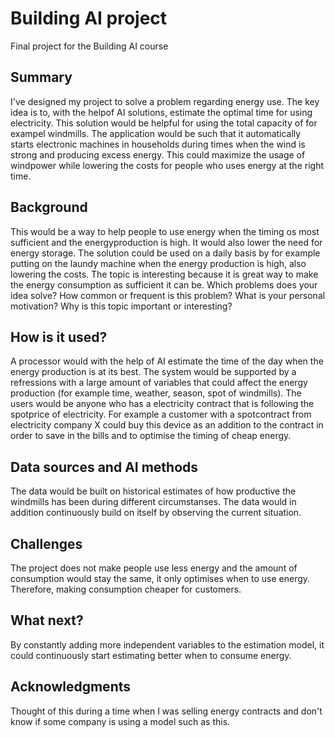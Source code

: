 # Building AI project

Final project for the Building AI course

## Summary

I've designed my project to solve a problem regarding energy use. The key idea is to, with the helpof AI solutions, estimate the optimal time for using electricity. This solution would be helpful for using the total capacity of for exampel windmills. The application would be such that it automatically starts electronic machines in households during times when the wind is strong and producing excess energy. This could maximize the usage of windpower while lowering the costs for people who uses energy at the right time.

## Background

This would be a way to help people to use energy when the timing os most sufficient and the energyproduction is high. It would also lower the need for energy storage. The solution could be used on a daily basis by for example putting on the laundy machine when the energy production is high, also lowering the costs. The topic is interesting because it is great way to make the energy consumption as sufficient it can be.
Which problems does your idea solve? How common or frequent is this problem? What is your personal motivation? Why is this topic important or interesting?


## How is it used?

A processor would with the help of AI estimate the time of the day when the energy production is at its best. The system would be supported by a refressions with a large amount of variables that could affect the energy production (for example time, weather, season, spot of windmills). The users would be anyone who has a electricity contract that is following the spotprice of electricity. For example a customer with a spotcontract from electricity company X could buy this device as an addition to the contract in order to save in the bills and to optimise the timing of cheap energy.


## Data sources and AI methods

The data would be built on historical estimates of how productive the windmills has been during different circumstanses. The data would in addition continuously build on itself by observing the current situation.


## Challenges

The project does not make people use less energy and the amount of consumption would stay the same, it only optimises when to use energy. Therefore, making consumption cheaper for customers.

## What next?

By constantly adding more independent variables to the estimation model, it could continuously start estimating better when to consume energy.

## Acknowledgments

Thought of this during a time when I was selling energy contracts and don't know if some company is using a model such as this.
